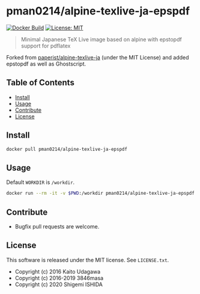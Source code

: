 # pman0214/alpine-texlive-ja-epspdf

[![Docker Build](https://img.shields.io/docker/cloud/automated/pman0214/gatsbyjs-alpine.svg)](https://hub.docker.com/r/pman0214/alpine-texlive-ja-epspdf/)
[![License: MIT](https://img.shields.io/badge/License-MIT-yellow.svg)](https://opensource.org/licenses/MIT)

> Minimal Japanese TeX Live image based on alpine with epstopdf support for pdflatex

Forked from [paperist/alpine-texlive-ja] \(under the MIT License\) and added epstopdf as well as Ghostscript.

[paperist/alpine-texlive-ja]: https://github.com/Paperist/docker-alpine-texlive-ja

## Table of Contents

- [Install](#install)
- [Usage](#usage)
- [Contribute](#contribute)
- [License](#license)

## Install

```bash
docker pull pman0214/alpine-texlive-ja-epspdf
```

## Usage

Default ``WORKDIR`` is ``/workdir``.

```bash
docker run --rm -it -v $PWD:/workdir pman0214/alpine-texlive-ja-epspdf 'latexmk -C main.tex && latexmk main.tex'
```

## Contribute

* Bugfix pull requests are welcome.

## License

This software is released under the MIT license. See ``LICENSE.txt``.

* Copyright (c) 2016 Kaito Udagawa
* Copyright (c) 2016-2019 3846masa
* Copyright (c) 2020 Shigemi ISHIDA
